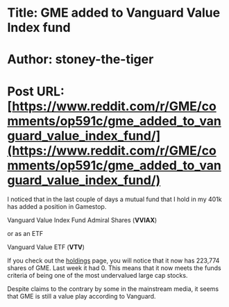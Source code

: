 # Title: GME added to Vanguard Value Index fund
# Author: stoney-the-tiger
# Post URL: [https://www.reddit.com/r/GME/comments/op591c/gme_added_to_vanguard_value_index_fund/](https://www.reddit.com/r/GME/comments/op591c/gme_added_to_vanguard_value_index_fund/)


I noticed that in the last couple of days a mutual fund that I hold in my 401k has added a position in Gamestop.

Vanguard Value Index Fund Admiral Shares (**VVIAX**)

or as an ETF

Vanguard Value ETF (**VTV**)

If you check out the [holdings](https://investor.vanguard.com/etf/profile/overview/VTV/portfolio-holdings) page, you will notice that it now has 223,774 shares of GME. Last week it had 0. This means that it now meets the funds criteria of being one of the most undervalued large cap stocks.

Despite claims to the contrary by some in the mainstream media, it seems that GME is still a value play according to Vanguard.